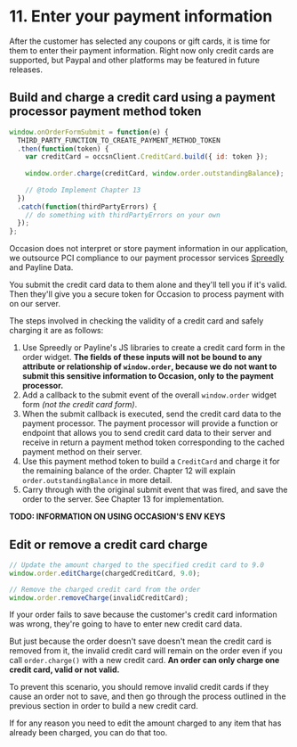 # 11. Enter your payment information

After the customer has selected any coupons or gift cards, it is time for them to enter their payment information. Right now only credit
cards are supported, but Paypal and other platforms may be featured in future releases.

## Build and charge a credit card using a payment processor payment method token

```javascript
window.onOrderFormSubmit = function(e) {
  THIRD_PARTY_FUNCTION_TO_CREATE_PAYMENT_METHOD_TOKEN
  .then(function(token) {
    var creditCard = occsnClient.CreditCard.build({ id: token });
    
    window.order.charge(creditCard, window.order.outstandingBalance);
    
    // @todo Implement Chapter 13
  })
  .catch(function(thirdPartyErrors) {
    // do something with thirdPartyErrors on your own
  });
};
```

Occasion does not interpret or store payment information in our application, we outsource PCI compliance to our
payment processor services [Spreedly](https://docs.spreedly.com/guides/adding-payment-methods/javascript/)
and Payline Data.

You submit the credit card data to them alone and they'll tell you if it's valid. Then they'll give you a secure token for Occasion to process payment with on our server.

The steps involved in checking the validity of a credit card and safely charging it are as follows:

1. Use Spreedly or Payline's JS libraries to create a credit card form in the order widget. **The fields of these inputs will not be bound to any attribute or relationship of
`window.order`, because we do not want to submit this sensitive information to Occasion, only to the payment processor.**
2. Add a callback to the submit event of the overall `window.order` widget form *(not the credit card form)*.
3. When the submit callback is executed, send the credit card data to the payment processor. The payment processor will provide a function or endpoint that allows you to send credit card data to their server and receive in return
a payment method token corresponding to the cached payment method on their server.
4. Use this payment method token to build a `CreditCard` and charge it for the remaining balance of the order. Chapter 12 will explain `order.outstandingBalance` in more detail.
5. Carry through with the original submit event that was fired, and save the order to the server. See Chapter 13 for implementation.

**TODO: INFORMATION ON USING OCCASION'S ENV KEYS**

## Edit or remove a credit card charge

```javascript
// Update the amount charged to the specified credit card to 9.0
window.order.editCharge(chargedCreditCard, 9.0);

// Remove the charged credit card from the order
window.order.removeCharge(invalidCreditCard);
```

If your order fails to save because the customer's credit card information was wrong, they're going to have to enter new credit card data.

But just because the order doesn't save doesn't mean the credit card is removed from it, the invalid credit card will remain on the order
even if you call `order.charge()` with a new credit card. **An order can only charge one credit card, valid or not valid.**

To prevent this scenario, you should remove invalid credit cards if they cause an order not to save, and then go through the process outlined
in the previous section in order to build a new credit card. 

If for any reason you need to edit the amount charged to any item that has already been charged, you can do that too.